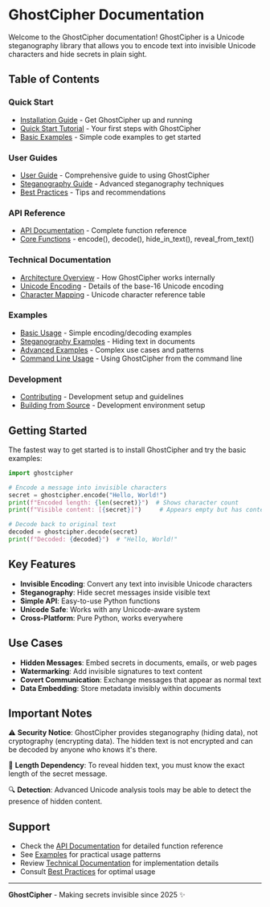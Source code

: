# GhostCipher Documentation

Welcome to the GhostCipher documentation! GhostCipher is a Unicode steganography library that allows you to encode text into invisible Unicode characters and hide secrets in plain sight.

## Table of Contents

### Quick Start
- [Installation Guide](guides/installation.md) - Get GhostCipher up and running
- [Quick Start Tutorial](guides/quickstart.md) - Your first steps with GhostCipher
- [Basic Examples](examples/basic_usage.md) - Simple code examples to get started

### User Guides
- [User Guide](guides/user_guide.md) - Comprehensive guide to using GhostCipher
- [Steganography Guide](guides/steganography.md) - Advanced steganography techniques
- [Best Practices](guides/best_practices.md) - Tips and recommendations

### API Reference
- [API Documentation](api/ghostcipher.md) - Complete function reference
- [Core Functions](api/core.md) - encode(), decode(), hide_in_text(), reveal_from_text()

### Technical Documentation
- [Architecture Overview](technical/architecture.md) - How GhostCipher works internally
- [Unicode Encoding](technical/encoding.md) - Details of the base-16 Unicode encoding
- [Character Mapping](technical/characters.md) - Unicode character reference table

### Examples
- [Basic Usage](examples/basic_usage.md) - Simple encoding/decoding examples
- [Steganography Examples](examples/steganography.md) - Hiding text in documents
- [Advanced Examples](examples/advanced.md) - Complex use cases and patterns
- [Command Line Usage](examples/cli.md) - Using GhostCipher from the command line

### Development
- [Contributing](../WARP.md) - Development setup and guidelines
- [Building from Source](guides/development.md) - Development environment setup

## Getting Started

The fastest way to get started is to install GhostCipher and try the basic examples:

```python
import ghostcipher

# Encode a message into invisible characters
secret = ghostcipher.encode("Hello, World!")
print(f"Encoded length: {len(secret)}")  # Shows character count
print(f"Visible content: [{secret}]")     # Appears empty but has content

# Decode back to original text
decoded = ghostcipher.decode(secret)
print(f"Decoded: {decoded}")  # "Hello, World!"
```

## Key Features

- **Invisible Encoding**: Convert any text into invisible Unicode characters
- **Steganography**: Hide secret messages inside visible text
- **Simple API**: Easy-to-use Python functions
- **Unicode Safe**: Works with any Unicode-aware system
- **Cross-Platform**: Pure Python, works everywhere

## Use Cases

- **Hidden Messages**: Embed secrets in documents, emails, or web pages
- **Watermarking**: Add invisible signatures to text content  
- **Covert Communication**: Exchange messages that appear as normal text
- **Data Embedding**: Store metadata invisibly within documents

## Important Notes

⚠️ **Security Notice**: GhostCipher provides steganography (hiding data), not cryptography (encrypting data). The hidden text is not encrypted and can be decoded by anyone who knows it's there.

📝 **Length Dependency**: To reveal hidden text, you must know the exact length of the secret message.

🔍 **Detection**: Advanced Unicode analysis tools may be able to detect the presence of hidden content.

## Support

- Check the [API Documentation](api/ghostcipher.md) for detailed function reference
- See [Examples](examples/) for practical usage patterns
- Review [Technical Documentation](technical/) for implementation details
- Consult [Best Practices](guides/best_practices.md) for optimal usage

---

**GhostCipher** - Making secrets invisible since 2025 ✨
